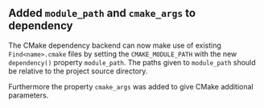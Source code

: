 ## Added `module_path` and `cmake_args` to dependency

The CMake dependency backend can now make use of existing `Find<name>.cmake`
files by setting the `CMAKE_MODULE_PATH` with the new `dependency()` property
`module_path`. The paths given to `module_path` should be relative to the
project source directory.

Furthermore the property `cmake_args` was added to give CMake additional
parameters.

